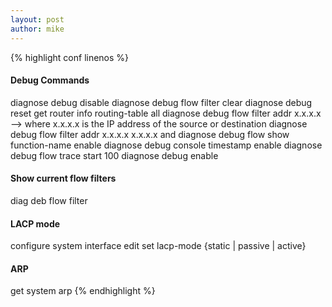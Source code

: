 ```yaml
---
layout: post
author: mike
---
```

{% highlight conf linenos %}
#### Debug Commands
diagnose debug disable
diagnose debug flow filter clear
diagnose debug reset
get router info routing-table all
diagnose debug flow filter addr x.x.x.x —> where x.x.x.x is the IP 
address of the source or destination
diagnose debug flow filter addr x.x.x.x x.x.x.x and
diagnose debug flow show function-name enable
diagnose debug console timestamp enable
diagnose debug flow trace start 100
diagnose debug enable
#### Show current flow filters
diag deb flow filter
#### LACP mode
configure system interface edit set lacp-mode {static | passive | active} 
#### ARP
get system arp
{% endhighlight %}
